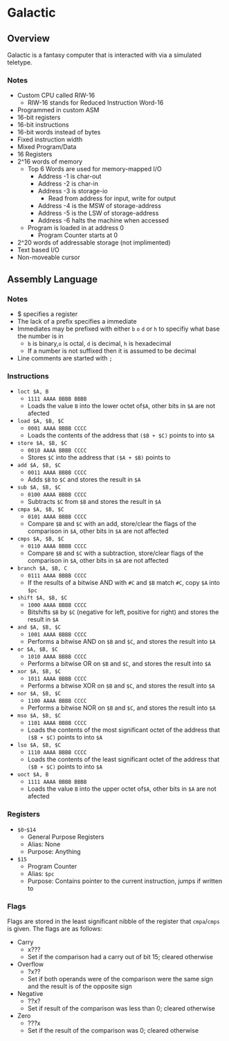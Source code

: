 # Galactic

## Overview
Galactic is a fantasy computer that is interacted with via a simulated teletype.

### Notes
- Custom CPU called RIW-16
	- RIW-16 stands for Reduced Instruction Word-16
- Programmed in custom ASM
- 16-bit registers
- 16-bit instructions
- 16-bit words instead of bytes
- Fixed instruction width
- Mixed Program/Data
- 16 Registers
- 2^16 words of memory
  - Top 6 Words are used for memory-mapped I/O
    - Address -1 is char-out
    - Address -2 is char-in
    - Address -3 is storage-io
      - Read from address for input, write for output
    - Address -4 is the MSW of storage-address
    - Address -5 is the LSW of storage-address
    - Address -6 halts the machine when accessed
  - Program is loaded in at address 0
    - Program Counter starts at 0
- 2^20 words of addressable storage (not implimented)
- Text based I/O
- Non-moveable cursor

## Assembly Language

### Notes
- $ specifies a register
- The lack of a prefix specifies a immediate
- Immediates may be prefixed with either `b` `o` `d` or `h` to specifiy what
  base the number is in
  - `b` is binary,`o` is octal, `d` is decimal, `h` is hexadecimal
  - If a number is not suffixed then it is assumed to be decimal
- Line comments are started with `;`


### Instructions

- `loct $A, B`
  - `1111 AAAA BBBB BBBB`
  - Loads the value `B` into the lower octet of`$A`, other bits in `$A` are
  not afected
- `load $A, $B, $C`
  - `0001 AAAA BBBB CCCC`
  - Loads the contents of the address that `($B + $C)` points to into `$A`
- `store $A, $B, $C`
  - `0010 AAAA BBBB CCCC`
  - Stores `$C` into the address that `($A + $B)` points to
- `add $A, $B, $C`
  - `0011 AAAA BBBB CCCC`
  - Adds `$B` to `$C` and stores the result in `$A`
- `sub $A, $B, $C`
  - `0100 AAAA BBBB CCCC`
  - Subtracts `$C` from `$B` and stores the result in `$A`
- `cmpa $A, $B, $C`
  - `0101 AAAA BBBB CCCC`
  - Compare `$B` and `$C` with an add, store/clear the flags of the
  comparison in `$A`, other bits in `$A` are not affected
- `cmps $A, $B, $C`
  - `0110 AAAA BBBB CCCC`
  - Compare `$B` and `$C` with a subtraction, store/clear flags of the
  comparison in `$A`, other bits in `$A` are not affected
- `branch $A, $B, C`
  - `0111 AAAA BBBB CCCC`
  - If the results of a bitwise AND with `#C` and `$B` match `#C`, copy `$A`
  into `$pc`
- `shift $A, $B, $C`
  - `1000 AAAA BBBB CCCC`
  - Bitshifts `$B` by `$C` (negative for left, positive for right) and stores
  the result in `$A`
- `and $A, $B, $C`
  - `1001 AAAA BBBB CCCC`
  - Performs a bitwise AND on `$B` and `$C`, and stores the result into `$A`
- `or $A, $B, $C`
  - `1010 AAAA BBBB CCCC`
  - Performs a bitwise OR on `$B` and `$C`, and stores the result into `$A`
- `xor $A, $B, $C`
  - `1011 AAAA BBBB CCCC`
  - Performs a bitwise XOR on `$B` and `$C`, and stores the result into `$A`
- `nor $A, $B, $C`
  - `1100 AAAA BBBB CCCC`
  - Performs a bitwise NOR on `$B` and `$C`, and stores the result into `$A`
- `mso $A, $B, $C`
  - `1101 AAAA BBBB CCCC`
  - Loads the contents of the most significant octet of the address that
  `($B + $C)` points to into `$A`
- `lso $A, $B, $C`
  - `1110 AAAA BBBB CCCC`
  - Loads the contents of the least significant octet of the address that
  `($B + $C)` points to into `$A`
- `uoct $A, B`
  - `1111 AAAA BBBB BBBB`
  - Loads the value `B` into the upper octet of`$A`, other bits in `$A` are
  not afected

### Registers

- `$0`-`$14`
  - General Purpose Registers
  - Alias: None
  - Purpose: Anything
- `$15`
  - Program Counter
  - Alias: `$pc`
  - Purpose: Contains pointer to the current instruction, jumps if written to

### Flags

Flags are stored in the least significant nibble of the register that
`cmpa`/`cmps` is given. The flags are as follows:
- Carry
  - x???
  - Set if the comparison had a carry out of bit 15; cleared otherwise
- Overflow
  - ?x??
  - Set if both operands were of the comparison were the same sign and the
  result is of the opposite sign
- Negative
  - ??x?
  - Set if result of the comparison was less than 0; cleared otherwise
- Zero
  - ???x
  - Set if the result of the comparison was 0; cleared otherwise

